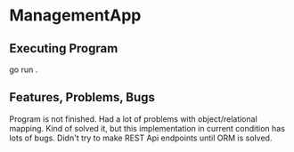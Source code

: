 # ManagementApp

## Executing Program

go run .


## Features, Problems, Bugs

Program is not finished.
Had a lot of problems with object/relational mapping.
Kind of solved it, but this implementation in current condition has lots of bugs.
Didn't try to make REST Api endpoints until ORM is solved.
